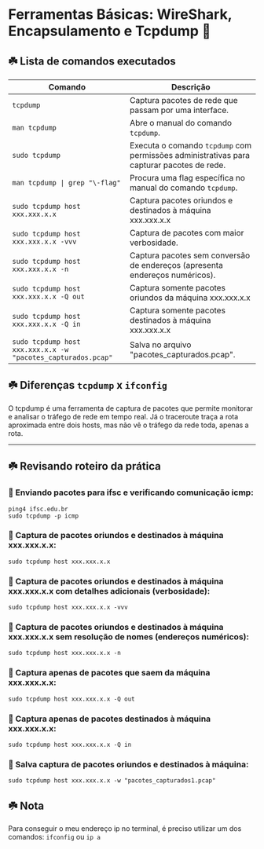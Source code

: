 # Ferramentas Básicas: WireShark, Encapsulamento e Tcpdump 🌷

## ☘️ Lista de comandos executados

| Comando                                                      | Descrição                                                                                 |
|--------------------------------------------------------------|-------------------------------------------------------------------------------------------|
| `tcpdump`                                                    | Captura pacotes de rede que passam por uma interface.                                     |
| `man tcpdump`                                                | Abre o manual do comando `tcpdump`.                                                       |
| `sudo tcpdump`                                               | Executa o comando `tcpdump` com permissões administrativas para capturar pacotes de rede. |
| `man tcpdump \| grep "\-flag"`                               | Procura uma flag específica no manual do comando `tcpdump`.                               |
| `sudo tcpdump host xxx.xxx.x.x`                              | Captura pacotes oriundos e destinados à máquina xxx.xxx.x.x                               |
| `sudo tcpdump host xxx.xxx.x.x -vvv`                         | Captura de pacotes com maior verbosidade.                                                 |
| `sudo tcpdump host xxx.xxx.x.x -n`                           | Captura pacotes sem conversão de endereços (apresenta endereços numéricos).               |
| `sudo tcpdump host xxx.xxx.x.x -Q out`                       | Captura somente pacotes oriundos da máquina xxx.xxx.x.x                                   |
| `sudo tcpdump host xxx.xxx.x.x -Q in`                        | Captura somente pacotes destinados à máquina xxx.xxx.x.x                                  |
| `sudo tcpdump host xxx.xxx.x.x -w "pacotes_capturados.pcap"` | Salva no arquivo "pacotes_capturados.pcap".                                               |

## ☘️ Diferenças `tcpdump` x `ifconfig`
O tcpdump é uma ferramenta de captura de pacotes que permite monitorar e analisar o tráfego de rede em tempo real. Já o traceroute traça a rota aproximada entre dois hosts, mas não vê o tráfego da rede toda, apenas a rota.

--- 

## ☘️ Revisando roteiro da prática

###  🪻 Enviando pacotes para ifsc e verificando comunicação icmp:
```shell
ping4 ifsc.edu.br
sudo tcpdump -p icmp
```

### 🪻 Captura de pacotes oriundos e destinados à máquina xxx.xxx.x.x:
```shell
sudo tcpdump host xxx.xxx.x.x
```

### 🪻 Captura de pacotes oriundos e destinados à máquina xxx.xxx.x.x com detalhes adicionais (verbosidade):
```shell
sudo tcpdump host xxx.xxx.x.x -vvv
```
### 🪻 Captura de pacotes oriundos e destinados à máquina xxx.xxx.x.x sem resolução de nomes (endereços numéricos):
```shell
sudo tcpdump host xxx.xxx.x.x -n
```
### 🪻 Captura apenas de pacotes que saem da máquina xxx.xxx.x.x:
```shell
sudo tcpdump host xxx.xxx.x.x -Q out
```
### 🪻 Captura apenas de pacotes destinados à máquina xxx.xxx.x.x:
```shell
sudo tcpdump host xxx.xxx.x.x -Q in
```
### 🪻 Salva captura de pacotes oriundos e destinados à máquina:
```shell
sudo tcpdump host xxx.xxx.x.x -w "pacotes_capturados1.pcap"
```

## ☘️ Nota
Para conseguir o meu endereço ip no terminal, é preciso utilizar um dos comandos: `ifconfig` ou `ip a`